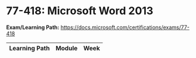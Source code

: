 # 77-418: Microsoft Word 2013

**Exam/Learning Path:** https://docs.microsoft.com/certifications/exams/77-418

| **Learning Path** | **Module** | **Week** |
|-|-|-|
